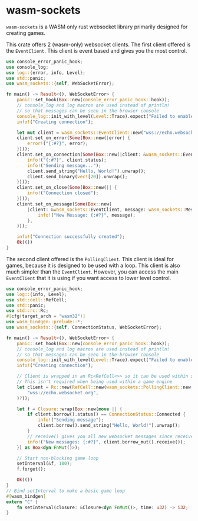 # wasm-sockets

`wasm-sockets` is a WASM only rust websocket library primarily designed for creating games.

This crate offers 2 (wasm-only) websocket clients.
The first client offered is the `EventClient`. This client is event based and gives you the most control.

```rs
use console_error_panic_hook;
use console_log;
use log::{error, info, Level};
use std::panic;
use wasm_sockets::{self, WebSocketError};

fn main() -> Result<(), WebSocketError> {
    panic::set_hook(Box::new(console_error_panic_hook::hook));
    // console_log and log macros are used instead of println!
    // so that messages can be seen in the browser console
    console_log::init_with_level(Level::Trace).expect("Failed to enable logging");
    info!("Creating connection");

    let mut client = wasm_sockets::EventClient::new("wss://echo.websocket.org")?;
    client.set_on_error(Some(Box::new(|error| {
        error!("{:#?}", error);
    })));
    client.set_on_connection(Some(Box::new(|client: &wasm_sockets::EventClient| {
        info!("{:#?}", client.status);
        info!("Sending message...");
        client.send_string("Hello, World!").unwrap();
        client.send_binary(vec![20]).unwrap();
    })));
    client.set_on_close(Some(Box::new(|| {
        info!("Connection closed");
    })));
    client.set_on_message(Some(Box::new(
        |client: &wasm_sockets::EventClient, message: wasm_sockets::Message| {
            info!("New Message: {:#?}", message);
        },
    )));

    info!("Connection successfully created");
    Ok(())
}
```

The second client offered is the `PollingClient`. This client is ideal for games, because it is designed to be used with a loop.
This client is also much simpler than the `EventClient`. However, you can access the main `EventClient` that it is using
if you want access to lower level control.

```rs
use console_error_panic_hook;
use log::{info, Level};
use std::cell::RefCell;
use std::panic;
use std::rc::Rc;
#[cfg(target_arch = "wasm32")]
use wasm_bindgen::prelude::*;
use wasm_sockets::{self, ConnectionStatus, WebSocketError};

fn main() -> Result<(), WebSocketError> {
    panic::set_hook(Box::new(console_error_panic_hook::hook));
    // console_log and log macros are used instead of println!
    // so that messages can be seen in the browser console
    console_log::init_with_level(Level::Trace).expect("Failed to enable logging");
    info!("Creating connection");

    // Client is wrapped in an Rc<RefCell<>> so it can be used within setInterval
    // This isn't required when being used within a game engine
    let client = Rc::new(RefCell::new(wasm_sockets::PollingClient::new(
        "wss://echo.websocket.org",
    )?));

    let f = Closure::wrap(Box::new(move || {
        if client.borrow().status() == ConnectionStatus::Connected {
            info!("Sending message");
            client.borrow().send_string("Hello, World!").unwrap();
        }
        // receive() gives you all new websocket messages since receive() was last called
        info!("New messages: {:#?}", client.borrow_mut().receive());
    }) as Box<dyn FnMut()>);

    // Start non-blocking game loop
    setInterval(&f, 100);
    f.forget();

    Ok(())
}
// Bind setInterval to make a basic game loop
#[wasm_bindgen]
extern "C" {
    fn setInterval(closure: &Closure<dyn FnMut()>, time: u32) -> i32;
}
```
